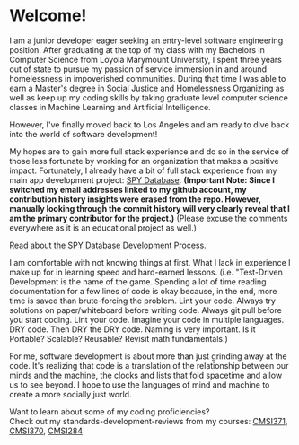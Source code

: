 # Welcome!

I am a junior developer eager seeking an entry-level software engineering position. After graduating at the top of my class with my Bachelors in Computer Science from Loyola Marymount University, I spent three years out of state to pursue my passion of service immersion in and around homelessness in impoverished communities. During that time I was able to earn a Master's degree in Social Justice and Homelessness Organizing as well as keep up my coding skills by taking graduate level computer science classes in Machine Learning and Artificial Intelligence.

However, I've finally moved back to Los Angeles and am ready to dive back into the world of software development!

My hopes are to gain more full stack experience and do so in the service of those less fortunate by working for an organization that makes a positive impact. Fortunately, I already have a bit of full stack experience from my main app development project: [SPY Database](https://github.com/cf7/SPY). __(Important Note: Since I switched my email addresses linked to my github account, my contribution history insights were erased from the repo. However, manually looking through the commit history will very clearly reveal that I am the primary contributor for the project.)__ (Please excuse the comments everywhere as it is an educational project as well.)

[Read about the SPY Database Development Process.](https://github.com/cf7/cf7/blob/main/docs/spy_dev_process.md)

I am comfortable with not knowing things at first. What I lack in experience I make up for in learning speed and hard-earned lessons. (i.e. "Test-Driven Development is the name of the game. Spending a lot of time reading documentation for a few lines of code is okay because, in the end, more time is saved than brute-forcing the problem. Lint your code. Always try solutions on paper/whiteboard before writing code. Always git pull before you start coding. Lint your code. Imagine your code in multiple languages. DRY code. Then DRY the DRY code. Naming is very important. Is it Portable? Scalable? Reusable? Revisit math fundamentals.)

For me, software development is about more than just grinding away at the code. It's realizing that code is a translation of the relationship between our minds and the machine, the clocks and lists that fold spacetime and allow us to see beyond. I hope to use the languages of mind and machine to create a more socially just world.


Want to learn about some of my coding proficiencies?\
Check out my standards-development-reviews from my courses:
[CMSI371](https://github.com/cf7/cmsi371/blob/master/sdr-371.pdf),
[CMSI370](https://github.com/cf7/cmsi370/blob/master/sdr-370.pdf),
[CMSI284](https://github.com/cf7/cmsi284/blob/master/sdr-284.pdf)
